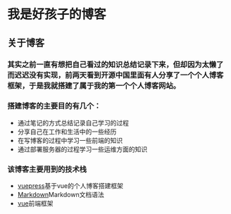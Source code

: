 # 我是好孩子的博客

## 关于博客

### 其实之前一直有想把自己看过的知识总结记录下来，但却因为太懒了而迟迟没有实现，前两天看到开源中国里面有人分享了一个个人博客框架，于是我就搭建了属于我的第一个个人博客网站。

### 搭建博客的主要目的有几个：
* 通过笔记的方式总结记录自己学习的过程
* 分享自己在工作和生活中的一些经历
* 在写博客的过程中学习一些前端的知识
* 通过部署服务器的过程学习一些运维方面的知识

### 该博客主要用到的技术栈
* [vuepress](https://vuepress.docschina.org/)基于vue的个人博客搭建框架
* [Markdown](http://xianbai.me/learn-md/index.html)Markdown文档语法
* [vue](https://cn.vuejs.org/)前端框架